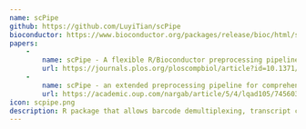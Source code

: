 ```yaml
---
name: scPipe
github: https://github.com/LuyiTian/scPipe
bioconductor: https://www.bioconductor.org/packages/release/bioc/html/scPipe.html
papers:
    - 
        name: scPipe - A flexible R/Bioconductor preprocessing pipeline for single-cell RNA-sequencing data
        url: https://journals.plos.org/ploscompbiol/article?id=10.1371/journal.pcbi.1006361
    - 
        name: scPipe - an extended preprocessing pipeline for comprehensive single-cell ATAC-Seq data integration in R/Bioconductor
        url: https://academic.oup.com/nargab/article/5/4/lqad105/7456034
icon: scpipe.png
description: R package that allows barcode demultiplexing, transcript counting and quality control of raw sequencing data from scRNA-seq and scATAC-seq datasets
---
```


